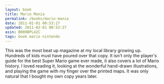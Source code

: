 ```yaml
---
layout: book
title: Mario Mania
permalink: /books/mario-mania
date: 2011-02-01 00:53:27
updated: 2011-02-01 00:53:27
asin: B000BPL42C
tags: book mario nintendo
---
```

This was the most beat up magazine at my local library growing up. Hundreds of
kids must have poured over that copy. It isn't only the player's guide for the
best Super Mario game ever made, it also covers a lot of Mario history. I loved
reading it, looking at the wonderful hand-drawn illustrations, and playing the
game with my finger over the printed maps. It was only natural that I bought my
own copy years later.
